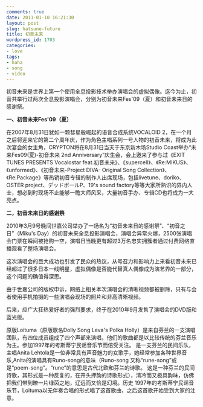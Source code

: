 ```yaml
---
comments: true
date: 2011-01-10 16:21:30
layout: post
slug: hatsune-future
title: 初音未来
wordpress_id: 1703
categories:
- love
tags:
- haha
- song
- video
---
```


初音未来是世界上第一个使用全息投影技术举办演唱会的虚拟偶像。迄今为止，初音共举行过两次全息投影演唱会，分别为初音未来Fes'09（夏）和初音未来日的感谢祭。





**一、初音未来Fes'09（夏）**

在2007年8月31日犹如一颗彗星般崛起的语音合成系统VOCALOID 2，在一个月之后将迎来它的第二个周年庆，作为角色主唱系列一号人物的初音未来，将成为此次宴会的女主角，CRYPTON将在8月31日当天于东京新木场Studio Coast举办“未来Fes09(夏)-初音未来 2nd Anniversary”庆生会，会上邀来了参与过《EXIT TUNES PRESENTS Vocalostar feat.初音未来》、《supercell》、《Re:MIKUS》、《unformed》、《初音未来-Project DIVA- Original Song Collection》、《Re:Package》等热销初音专辑的制作人出席现场，包括livetune、doriko、OSTER project、デッドボールP、19's sound factory等等大家所熟识的界内人士，想必到时现场不止能够一瞻大师风采，大量初音手办、专辑CD也将成为一大亮点。

**二，初音未来日的感谢祭**

2010年3月9号晚间世嘉公司举办了一场名为“初音未来日的感谢祭”、“初音之日”（Miku's Day）的初音未来全息投影演唱会，演唱会异常火爆，2500张演唱会门票在瞬间被抢购一空，演唱日当晚更有超过3万名忠实拥簇者通过付费网络直播观看了整场演唱会。

这次演唱会的巨大成功也引发了民众的热议，从号召力和影响力上来看初音未来已经超过了很多日本一线明星，虚拟偶像是否能代替真人偶像成为演艺界的一部分，这个问题的确值得深思。

由于世嘉公司的版权申诉，网络上相关本次演唱会的清晰视频都被删除，只有与会者使用手机拍摄的一些演唱会现场的照片和非高清晰视频。

后来，应广大狂热爱好者的强烈要求，终于在2010年9月发售了演唱会的DVD版和蓝光版。





> 
原版Loituma（原版歌名Dolly Song Leva's Polka Holly）是来自芬兰的一支演唱团队，有四位成员组成了四个声部来演唱，他们的歌曲都是以比较传统的芬兰音乐为主。参加1997年的考斯蒂宁民谣音乐节而倍受关注。 是一支芬兰的民间乐队，主唱Anita Lehtola是一位非常具有声音魅力的女歌手，她经常参加各种世界音乐,Anita的演唱具有Runo-song的意味（Runo-song 又称“rune-song”或是“poem-song”。“rune”的意思是古代北欧和芬兰的诗歌。 这是一种芬兰的民间诗歌，其形式是一种反复的，在开头押韵的诗歌形式），清冷而又极具韵味，仿佛把我们带到暸一片绿茵之地，辽远而又恰是幻境。历史 1997年的考斯蒂宁民谣音乐节，Loituma以无伴奏合唱的形式唱了这首歌曲，之后这首歌开始受到大家的注意。

